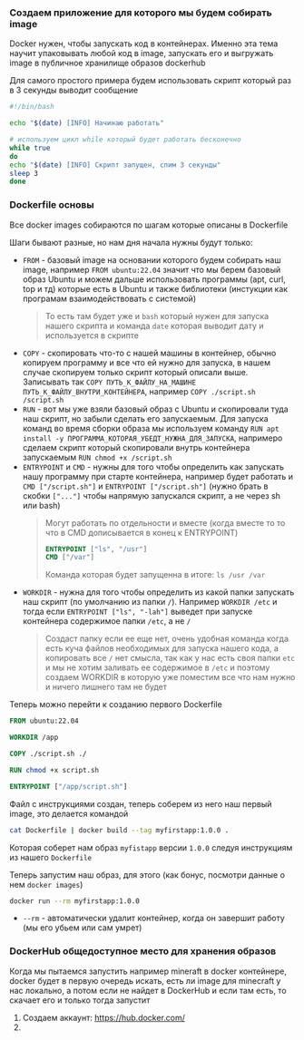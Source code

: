 ### Создаем приложение для которого мы будем собирать image

Docker нужен, чтобы запускать код в контейнерах. Именно эта тема научит упаковывать любой код в image, запускать его и выгружать image в публичное хранилище образов dockerhub

Для самого простого примера будем использовать скрипт который раз в 3 секунды выводит сообщение

```sh
#!/bin/bash

echo "$(date) [INFO] Начинаю работать"

# используем цикл while который будет работать бесконечно
while true
do
echo "$(date) [INFO] Скрипт запущен, спим 3 секунды"
sleep 3
done
```

### Dockerfile основы

Все docker images собираются по шагам которые описаны в Dockerfile

Шаги бывают разные, но нам дня начала нужны будут только:

- `FROM` - базовый image на основании которого будем собирать наш image, например `FROM ubuntu:22.04` значит что мы берем базовый образ Ubuntu и можем дальше использовать программы (apt, curl, top и тд) которые есть в Ubuntu и также библиотеки (инстукции как програмам взаимодействовать с системой)
   > То есть там будет уже и `bash` который нужен для запуска нашего скрипта и команда `date` которая выводит дату и используется в скрипте
- `COPY` - скопировать что-то с нашей машины в контейнер, обычно копируем программу и все что ей нужно для запуска, в нашем случае скопируем только скрипт который описали выше. Записывать так `COPY ПУТЬ_К_ФАЙЛУ_НА_МАШИНЕ ПУТЬ_К_ФАЙЛУ_ВНУТРИ_КОНТЕЙНЕРА`, например `COPY ./script.sh /script.sh`
- `RUN` - вот мы уже взяли базовый образ с Ubuntu и скопировали туда наш скрипт, но забыли сделать его запускаемым. Для запуска команд во время сборки образа мы используем команду `RUN apt install -y ПРОГРАММА_КОТОРАЯ_УБЕДТ_НУЖНА_ДЛЯ_ЗАПУСКА`, напримеро сделаем скрипт который скопировали внутрь контейнера запускаемым `RUN chmod +x /script.sh`
- `ENTRYPOINT` и `CMD` - нужны для того чтобы определить как запускать нашу программу при старте контейнера, например будет работать и `CMD ["/script.sh"]` и `ENTRYPOINT ["/script.sh"]` (нужно брать в скобки `["..."]` чтобы напрямую запускался скрипт, а не через sh или bash)
   > Могут работать по отдельности и вместе (когда вместе то то что в CMD дописывается в конец к ENTRYPOINT)
   > ```Dockerfile
   > ENTRYPOINT ["ls", "/usr"]  
   > CMD ["/var"]
   > ```
   > Команда которая будет запущенна в итоге: `ls /usr /var`
- `WORKDIR` - нужна для того чтобы определить из какой папки запускать наш скрипт (по умолчанию из папки `/`). Например `WORKDIR /etc` и тогда если `ENTRYPOINT ["ls", "-lah"]` выведет при запуске контейнера содержимое папки `/etc`, а не `/`
   > Создаст папку если ее еще нет, очень удобная команда когда есть куча файлов необходимых для запуска нашего кода, а копировать все `/` нет смысла, так как у нас есть своя папки `etc` и мы не хотим заливать ее содержимое в `/etc` и поэтому создаем WORKDIR в которую уже поместим все что нам нужно и ничего лишнего там не будет

Теперь можно перейти к созданию первого Dockerfile

```Dockerfile
FROM ubuntu:22.04

WORKDIR /app

COPY ./script.sh ./

RUN chmod +x script.sh

ENTRYPOINT ["/app/script.sh"]
```

Файл с инструкциями создан, теперь соберем из него наш первый image, это делается командой
```sh
cat Dockerfile | docker build --tag myfirstapp:1.0.0 .
```

Которая соберет нам образ `myfistapp` версии `1.0.0` следуя инструкциям из нашего `Dockerfile`

Теперь запустим наш образ, для этого (как бонус, посмотри данные о нем `docker images`)
```sh
docker run --rm myfirstapp:1.0.0
```
- `--rm` - автоматически удалит контейнер, когда он завершит работу (мы его убьем или сам умрет)

### DockerHub общедоступное место для хранения образов

Когда мы пытаемся запустить например mineraft в docker контейнере, docker будет в первую очередь искать, есть ли image для minecraft у нас локально, а потом если не найдет в DockerHub и если там есть, то скачает его и только тогда запустит

1. Создаем аккаунт: https://hub.docker.com/ 
2. 
